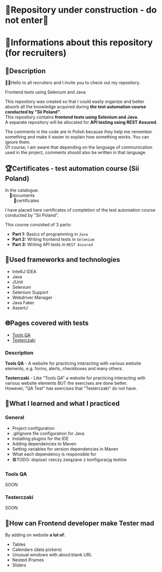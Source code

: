 # 🚧Repository under construction - do not enter🚧

# 📑Informations about this repository (for recruiters)

## 📄Description

🙋‍♂️Hello to all recruiters and I invite you to check out my repository.

Frontend tests using Selenium and Java.

This repository was created so that I could easily organize and better absorb all the knowledge acquired during **the test automation course conducted by "Sii Poland"**.  
This repository contains **frontend tests using Selenium and Java.**  
A separate repository will be allocated for **API testing using REST Assured.**

The comments in the code are in Polish because they help me remember something and make it easier to explain how something works. You can ignore them.  
Of course, I am aware that depending on the language of communication used in the project, comments should also be written in that language.

## 🏆Certificates - test automation course (Sii Poland)

In the catalogue:  
&emsp;📁documents  
&emsp;&emsp;📁certificates

I have placed here certificates of completion of the test automation course conducted by "Sii Poland".

This course consisted of 3 parts:

- **Part 1:** Basics of programming in `Java`
- **Part 2:** Writing frontend tests in `Selenium`
- **Part 3:** Writing API tests in `REST Assured`

## 🧰Used frameworks and technologies

- IntelliJ IDEA
- Java
- JUnit
- Selenium
- Selenium Support
- Webdriver Manager
- Java Faker
- AssertJ

## 🌐Pages covered with tests

- [Tools QA](https://demoqa.com/)
- [Testerczaki](https://dawidkaruga.pl/testerczaki/)

### Description

**Tools QA** - A website for practicing interacting with various website elements, e.g. forms, alerts, checkboxes and many others.

**Testerczaki** - Like "Tools QA" a website for practicing interacting with various website elements BUT the exercises are done better.  
However, "QA Test" has exercises that "Testerczaki" do not have.

## 🎯What I learned and what I practiced

### General

- Project configuration
- .gitignore file configuration for Java
- Installing plugins for the IDE
- Adding dependencies to Maven
- Setting variables for version dependencies in Maven
- What each dependency is responsible for
- 🟥TODO: dopisać rzeczy związane z konfiguracją testów

### Tools QA

SOON

### Testerczaki

SOON

## 🤡How can Frontend developer make Tester mad

By adding on website **a lot of**:
- Tables
- Calendars (data pickers)
- Unusual windows with about:blank URL
- Nested iFrames
- Sliders